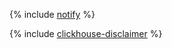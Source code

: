 {% include [notify](../_includes/support/notify.md) %}

{% include [clickhouse-disclaimer](../_includes/clickhouse-disclaimer.md) %}